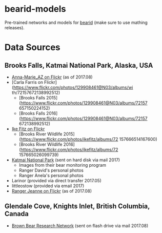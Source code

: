 # bearid-models
Pre-trained networks and models for [bearid](https://github.com/hypraptive/bearid) (make sure to use mathing releases).

# Data Sources

## Brooks Falls, Katmai National Park, Alaska, USA
* [Anna-Marie_AZ on Flickr](https://www.flickr.com/photos/105187918@N03/albums) (as of 2017.08)
* [Carla Farris on Flickr](https://www.flickr.com/photos/129908461@N03/albums/wi
th/72157672138992512)
  * [Brooks Falls 2015](https://www.flickr.com/photos/129908461@N03/albums/72157
657150224152)
  * [Brooks Falls 2016](https://www.flickr.com/photos/129908461@N03/albums/72157
672138992512)
* [Ike Fitz on Flickr](https://www.flickr.com/photos/ikefitz/albums)
  * [Brooks River Wildlife 2015](https://www.flickr.com/photos/ikefitz/albums/72
157666514167600)
  * [Brooks River Wildlife 2016](https://www.flickr.com/photos/ikefitz/albums/72
157665026099739)
* [Katmai National Park](https://www.nps.gov/katm) (sent on hard disk via mail 2017)
  * Images from their bear monitoring program
  * Ranger David's personal photos
  * Ranger Anela's personal photos
* Larinor (provided via direct transfer 2017.05)
* littleostow (provided via email 2017)
* [Ranger Jeanne on Flickr](https://www.flickr.com/photos/jeanner/albums) (as of 2017.08)

## Glendale Cove, Knights Inlet, British Columbia, Canada
* [Brown Bear Research Network](http://bearresearch.org/) (sent on flash drive via mail 2017.08)
